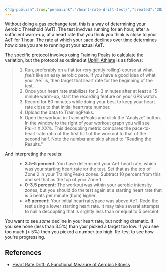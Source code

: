 ```yaml
---
{"dg-publish":true,"permalink":"/heart-rate-drift-test/","created":"2024-03-05T20:36:44.000-05:00","updated":"2024-03-05T20:36:44.000-05:00"}
---
```



Without doing a gas exchange test, this is a way of determining your Aerobic Threshold (AeT). The test involves running for an hour, after a sufficient warm-up, at a heart rate that you think you think is close to your AeT for 1 hour. The rate at which your pace declines over time determines how close you are to running at your actual AeT. 

The specific protocol involves using Training Peaks to calculate the variation, but the protocol as outlined at [Uphill Athlete](https://uphillathlete.com/heart-rate-drift/) is as follows:

> 1.  Run, preferably on a flat (or very gently rolling) course at what _feels_ like an easy aerobic pace. If you have a good idea of what your AeT is, then target that heart rate for the beginning of the test.
> 2.  Once your heart rate stabilizes for 2–3 minutes after at least a 15-minute warm-up, start the recording feature on your GPS watch.
> 3.  Record for 60 minutes while doing your best to keep your heart rate close to that initial heart rate number.
> 4.  Upload the data to TrainingPeaks.
> 5.  Open the workout in TrainingPeaks and click the “Analyze” button. In the window to the right of your workout graph you will see Pa:Hr X.XX%. This decoupling metric compares the pace-to-heart-rate ratio of the first half of the workout to that of the second half. Note the number and skip ahead to “Reading the Results.”

And interpreting the results:

> -   **3.5–5 percent:** You have determined your AeT heart rate, which was your starting heart rate for the test. Set that as the top of Zone 2 in your TrainingPeaks zones. Subtract 10 percent from this and set that as the top of your Zone 1.
> -   **0–3.5 percent:** The workout was within your aerobic intensity zones, but you should do the test again at a starting heart rate that is 5 beats per minute (bpm) higher.
> -   **>5 percent:** Your initial heart rate/pace was above AeT. Redo the test using a lower starting heart rate. It may take several attempts to nail a decoupling that is slightly less than or equal to 5 percent.

You want to see *some* decline in your heart rate, but nothing dramatic. If you see none (less than 3.5%) than your picked a target too low. If you see too much (> 5%) then you picked a number too high. Re-test to see how you're progressing. 

## References 
- [Heart Rate Drift: A Functional Measure of Aerobic Fitness](https://uphillathlete.com/heart-rate-drift/)